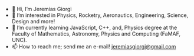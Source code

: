 - 👋 Hi, I’m Jeremias Giorgi
- 👀 I’m interested in Physics, Rocketry, Aeronautics, Engineering, Science, Design and more!
- 🌱 I’m currently learning JavaScript, C++, and, Physics degree at the Faculty of Mathematics, Astronomy, Physics and Computing (FaMAF, UNC).
- 📫 How to reach me; send me an e-mail! jeremiasgiorgi@gmail.com

<!---
jeremiasgiorgi/jeremiasgiorgi is a ✨ special ✨ repository because its `README.md` (this file) appears on your GitHub profile.
You can click the Preview link to take a look at your changes.
--->
